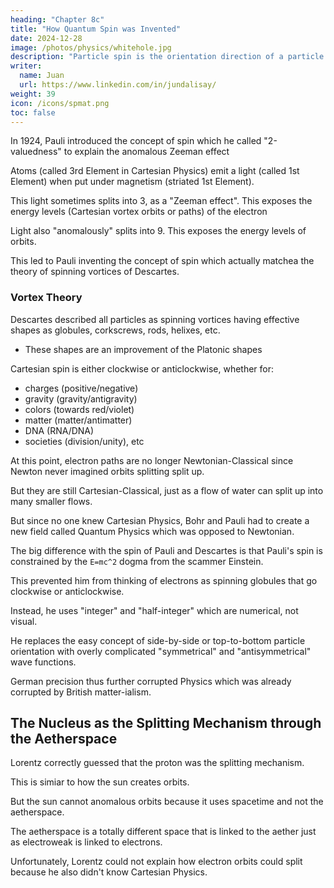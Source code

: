 ```yaml
---
heading: "Chapter 8c"
title: "How Quantum Spin was Invented"
date: 2024-12-28
image: /photos/physics/whitehole.jpg
description: "Particle spin is the orientation direction of a particle."
writer:
  name: Juan
  url: https://www.linkedin.com/in/jundalisay/
weight: 39
icon: /icons/spmat.png
toc: false
---
```



In 1924, Pauli introduced the concept of spin which he called "2-valuedness" to explain the anomalous Zeeman effect

Atoms (called 3rd Element in Cartesian Physics) emit a light (called 1st Element) when put under magnetism (striated 1st Element).

This light sometimes splits into 3, as a "Zeeman effect". This exposes the energy levels (Cartesian vortex orbits or paths) of the electron

Light also "anomalously" splits into 9. This exposes the energy levels of orbits.

This led to Pauli inventing the concept of spin which actually matchea the theory of spinning vortices of Descartes.


### Vortex Theory

Descartes described all particles as spinning vortices having effective shapes as globules, corkscrews, rods, helixes, etc. 
- These shapes are an improvement of the Platonic shapes

Cartesian spin is either clockwise or anticlockwise, whether for:
- charges (positive/negative)
- gravity (gravity/antigravity)
- colors (towards red/violet)
- matter (matter/antimatter)
- DNA (RNA/DNA)
- societies (division/unity), etc

<!-- A peacful sociey has aligned or inclusive members. Examples are loving marriages, cohesive sports teams, golden ages. 

A warring society has non-aligned or exlcusive members. Examples are divorces, failed teams, dark ages. 

 and so it oscillates 
 -->

At this point, electron paths are no longer Newtonian-Classical since Newton never imagined orbits splitting split up.

But they are still Cartesian-Classical, just as a flow of water can split up into many smaller flows.

But since no one knew Cartesian Physics, Bohr and Pauli had to create a new field called Quantum Physics which was opposed to Newtonian.

The big difference with the spin of Pauli and Descartes is that Pauli's spin is constrained by the `E=mc^2` dogma from the scammer Einstein.

This prevented him from thinking of electrons as spinning globules that go clockwise or anticlockwise.

Instead, he uses "integer" and "half-integer" which are numerical, not visual.

He replaces the easy concept of side-by-side or top-to-bottom particle orientation with overly complicated "symmetrical" and "antisymmetrical" wave functions.

German precision thus further corrupted Physics which was already corrupted by British matter-ialism. 


## The Nucleus as the Splitting Mechanism through the Aetherspace

Lorentz correctly guessed that the proton was the splitting mechanism. 

This is simiar to how the sun creates orbits. 

But the sun cannot anomalous orbits because it uses spacetime and not the aetherspace. 

The aetherspace is a totally different space that is linked to the aether just as electroweak is linked to electrons. 

Unfortunately, Lorentz could not explain how electron orbits could split because he also didn't know Cartesian Physics.


